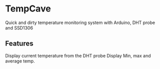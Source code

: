 # TempCave
Quick and dirty temperature monitoring system with Arduino, DHT probe and SSD1306

## Features
Display current temperature from the DHT probe
Display Min, max and average temp.
